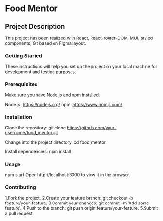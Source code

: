 # Food Mentor

## Project Description

This project has been realized with React, React-router-DOM, MUI, styled components, Git based on Figma layout.

### Getting Started

These instructions will help you set up the project on your local machine for development and testing purposes.

### Prerequisites

Make sure you have Node.js and npm installed.

Node.js: https://nodejs.org/ npm: https://www.npmjs.com/

### Installation

Clone the repository: git clone https://github.com/your-username/food_mentor.git

Change into the project directory: cd food_mentor

Install dependencies: npm install

### Usage

npm start Open http://localhost:3000 to view it in the browser.

### Contributing

1.Fork the project.
2.Create your feature branch: git checkout -b feature/your-feature.
3.Commit your changes: git commit -m 'Add some feature'.
4.Push to the branch: git push origin feature/your-feature.
5.Submit a pull request.
